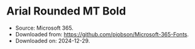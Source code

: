 # Arial Rounded MT Bold

- Source: Microsoft 365.
- Downloaded from: <https://github.com/pjobson/Microsoft-365-Fonts>.
- Downloaded on: 2024-12-29.
